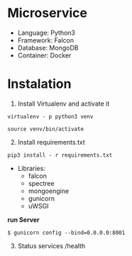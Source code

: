 # Microservice

-   Language: Python3
-   Framework: Falcon
-   Database: MongoDB
-   Container: Docker

#
# Instalation

1.  Install Virtualenv and activate it

```
virtualenv - p python3 venv
```

```
source venv/bin/activate
```

2.  Install requirements.txt

```
pip3 install - r requirements.txt
```
-   Libraries:
    - falcon
    - spectree
    -  mongoengine
    -	gunicorn
    -	uWSGI

**run Server**
```
$ gunicorn config --bind=0.0.0.0:8001
```


3. Status services
    /health

